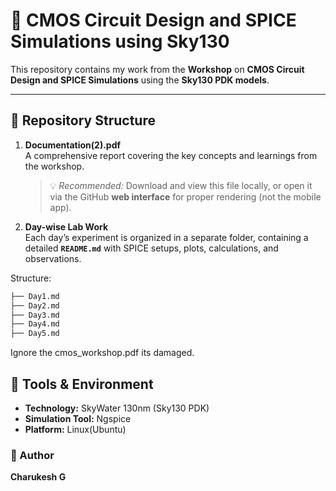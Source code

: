# 🧠 CMOS Circuit Design and SPICE Simulations using Sky130

This repository contains my work from the **Workshop** on **CMOS Circuit Design and SPICE Simulations** using the **Sky130 PDK models**.

---

## 📂 Repository Structure

1. **Documentation(2).pdf**  
   A comprehensive report covering the key concepts and learnings from the workshop.  
   > 💡 *Recommended:* Download and view this file locally, or open it via the GitHub **web interface** for proper rendering (not the mobile app).

2. **Day-wise Lab Work**  
   Each day’s experiment is organized in a separate folder, containing a detailed **`README.md`** with SPICE setups, plots, calculations, and observations.

 Structure:

```bash
├── Day1.md
├── Day2.md
├── Day3.md
├── Day4.md
├── Day5.md
```

Ignore the cmos_workshop.pdf its damaged.

## 🧩 Tools & Environment
- **Technology:** SkyWater 130nm (Sky130 PDK)  
- **Simulation Tool:** Ngspice    
- **Platform:** Linux(Ubuntu) 

### 🧾 Author
**Charukesh G**  


